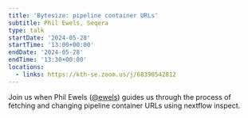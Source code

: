 ```yaml
---
title: 'Bytesize: pipeline container URLs'
subtitle: Phil Ewels, Seqera
type: talk
startDate: '2024-05-28'
startTime: '13:00+00:00'
endDate: '2024-05-28'
endTime: '13:30+00:00'
locations:
  - links: https://kth-se.zoom.us/j/68390542812
---
```


Join us when Phil Ewels ([@ewels](https://github.com/ewels/)) guides us through the process of fetching and changing pipeline container URLs using nextflow inspect.
